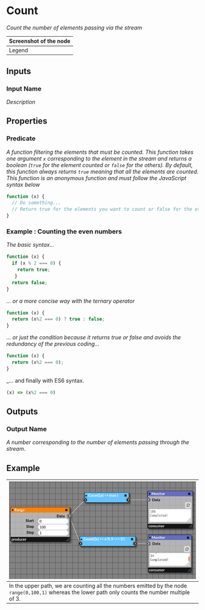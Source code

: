 # Count

_Count the number of elements passing via the stream_

| Screenshot of the node |
|------------------------|
|Legend|


## Inputs

### Input Name

_Description_

## Properties

### Predicate

_A function filtering the elements that must be counted. This function takes one argument `x` corresponding to the element in the stream and returns a boolean (`true` for the element counted or `false` for the others)._
_By default, this function always returns `true` meaning that all the elements are counted._
_This function is an anonymous function and must follow the JavaScript syntax below_

```javascript
function (x) {
  // Do something...
  // Return true for the elements you want to count or false for the others.
}
```

### Example : Counting the even numbers

_The basic syntax..._

```javascript
function (x) {
  if (x % 2 === 0) {
    return true;
   }
  return false;
}
```
_... or a more concise way with the ternary operator_

```javascript
function (x) {
  return (x%2 === 0) ? true : false;
}
```
_... or just the condition because it returns true or false and avoids the redundancy of the previous coding..._

```javascript
function (x) {
  return (x%2 === 0);
}
```

_... and finally with ES6 syntax. 

```javascript
(x) => (x%2 === 0)
```

## Outputs

### Output Name
_A number corresponding to the number of elements passing through the stream_.

## Example

| ![count.png](img/count_example.png) |
|-------------------------------------|
|In the upper path, we are counting all the numbers emitted by the node `range(0,100,1)` whereas the lower path only counts the number multiple of 3.|
